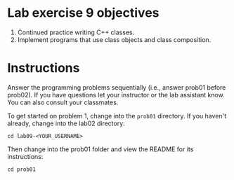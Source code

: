 # Lab exercise 9 objectives
1. Continued practice writing C++ classes.
2. Implement programs that use class objects and class composition.


# Instructions
Answer the programming problems sequentially (i.e., answer prob01 before prob02). 
If you have questions let your instructor or the lab assistant know. You can also consult your classmates.

To get started on problem 1, change into the `prob01` directory. If you haven't already, change into the lab02 directory:
```
cd lab09-<YOUR_USERNAME>
```

Then change into the prob01 folder and view the README for its instructions:
```
cd prob01
```
